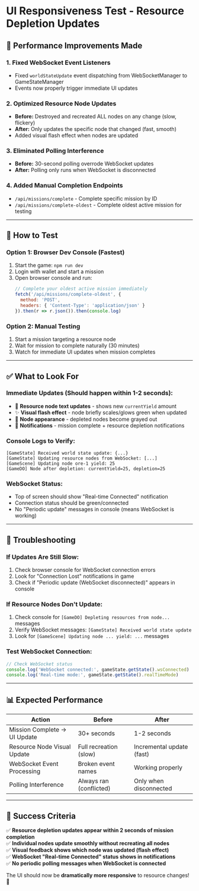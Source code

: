# UI Responsiveness Test - Resource Depletion Updates

## 🚀 **Performance Improvements Made**

### 1. **Fixed WebSocket Event Listeners**
- Fixed `worldStateUpdate` event dispatching from WebSocketManager to GameStateManager
- Events now properly trigger immediate UI updates

### 2. **Optimized Resource Node Updates**
- **Before:** Destroyed and recreated ALL nodes on any change (slow, flickery)
- **After:** Only updates the specific node that changed (fast, smooth)
- Added visual flash effect when nodes are updated

### 3. **Eliminated Polling Interference**
- **Before:** 30-second polling overrode WebSocket updates
- **After:** Polling only runs when WebSocket is disconnected

### 4. **Added Manual Completion Endpoints**
- `/api/missions/complete` - Complete specific mission by ID
- `/api/missions/complete-oldest` - Complete oldest active mission for testing

---

## 🧪 **How to Test**

### **Option 1: Browser Dev Console (Fastest)**
1. Start the game: `npm run dev`
2. Login with wallet and start a mission
3. Open browser console and run:
   ```javascript
   // Complete your oldest active mission immediately
   fetch('/api/missions/complete-oldest', {
     method: 'POST',
     headers: { 'Content-Type': 'application/json' }
   }).then(r => r.json()).then(console.log)
   ```

### **Option 2: Manual Testing**
1. Start a mission targeting a resource node
2. Wait for mission to complete naturally (30 minutes)
3. Watch for immediate UI updates when mission completes

---

## ✅ **What to Look For**

### **Immediate Updates (Should happen within 1-2 seconds):**
- 🔢 **Resource node text updates** - shows new `currentYield` amount
- ✨ **Visual flash effect** - node briefly scales/glows green when updated
- 🎨 **Node appearance** - depleted nodes become grayed out
- 🔔 **Notifications** - mission complete + resource depletion notifications

### **Console Logs to Verify:**
```
[GameState] Received world state update: {...}
[GameState] Updating resource nodes from WebSocket: [...]
[GameScene] Updating node ore-1 yield: 25
[GameDO] Node after depletion: currentYield=25, depletion=25
```

### **WebSocket Status:**
- Top of screen should show "Real-time Connected" notification
- Connection status should be green/connected
- No "Periodic update" messages in console (means WebSocket is working)

---

## 🐛 **Troubleshooting**

### **If Updates Are Still Slow:**
1. Check browser console for WebSocket connection errors
2. Look for "Connection Lost" notifications in game
3. Check if "Periodic update (WebSocket disconnected)" appears in console

### **If Resource Nodes Don't Update:**
1. Check console for `[GameDO] Depleting resources from node...` messages
2. Verify WebSocket messages: `[GameState] Received world state update`
3. Look for `[GameScene] Updating node ... yield: ...` messages

### **Test WebSocket Connection:**
```javascript
// Check WebSocket status
console.log('WebSocket connected:', gameState.getState().wsConnected)
console.log('Real-time mode:', gameState.getState().realTimeMode)
```

---

## 📊 **Expected Performance**

| **Action** | **Before** | **After** |
|------------|------------|-----------|
| Mission Complete → UI Update | 30+ seconds | 1-2 seconds |
| Resource Node Visual Update | Full recreation (slow) | Incremental update (fast) |
| WebSocket Event Processing | Broken event names | Working properly |
| Polling Interference | Always ran (conflicted) | Only when disconnected |

---

## 🎯 **Success Criteria**

✅ **Resource depletion updates appear within 2 seconds of mission completion**  
✅ **Individual nodes update smoothly without recreating all nodes**  
✅ **Visual feedback shows which node was updated (flash effect)**  
✅ **WebSocket "Real-time Connected" status shows in notifications**  
✅ **No periodic polling messages when WebSocket is connected**  

The UI should now be **dramatically more responsive** to resource changes! 🚀
